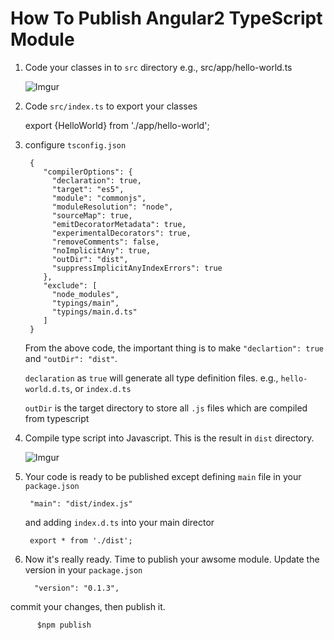 # How To Publish Angular2 TypeScript Module

1. Code your classes in to `src` directory
e.g., src/app/hello-world.ts

    ![Imgur](http://i.imgur.com/2ErFSyC.png)


2. Code `src/index.ts` to export your classes

     export {HelloWorld} from './app/hello-world';

3. configure `tsconfig.json`

        {
           "compilerOptions": {
             "declaration": true,
             "target": "es5",
             "module": "commonjs",
             "moduleResolution": "node",
             "sourceMap": true,
             "emitDecoratorMetadata": true,
             "experimentalDecorators": true,
             "removeComments": false,
             "noImplicitAny": true,
             "outDir": "dist",
             "suppressImplicitAnyIndexErrors": true
           },
           "exclude": [
             "node_modules",
             "typings/main",
             "typings/main.d.ts"
           ]
        }

     From the above code, the important thing is to make  `"declartion": true`
     and `"outDir": "dist"`.

     `declaration` as `true` will generate all type definition files.
     e.g., `hello-world.d.ts`, or `index.d.ts`

     `outDir` is the target directory to store all `.js` files which are
     compiled from typescript

4. Compile type script into Javascript. This is the result in `dist` directory.

   ![Imgur](http://i.imgur.com/p7qEZcz.png)

5. Your code is ready to be published except defining `main` file
   in your `package.json`

        "main": "dist/index.js"

   and adding `index.d.ts` into your main director

        export * from './dist';

6. Now it's really ready. Time to publish your awsome module.
   Update the version in your `package.json`
   
         "version": "0.1.3",
         
  commit your changes,  then publish it.
  
          $npm publish
